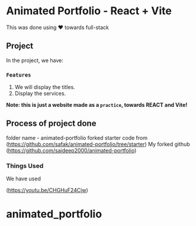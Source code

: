 # Animated Portfolio - React + Vite

This was done using ❤️ towards full-stack

## Project

In the project, we have:

### `Features`

1. We will display the titles.
2. Display the services.

**Note: this is just a website made as a `practice`, towards REACT and Vite!**

## Process of project done

folder name - animated-portfolio
forked starter code from (https://github.com/safak/animated-portfolio/tree/starter)
My forked github (https://github.com/saideep2000/animated-portfolio)






### Things Used

We have used 

(https://youtu.be/CHGHuF24Cjw)

# animated_portfolio